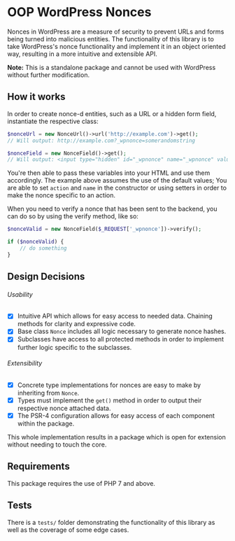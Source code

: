 # OOP WordPress Nonces

Nonces in WordPress are a measure of security to prevent URLs and forms being turned into malicious entities. The functionality of this library is to take WordPress's nonce functionality and implement it in an object oriented way, resulting in a more intuitive and extensible API.

**Note:** This is a standalone package and cannot be used with WordPress without further modification. 

## How it works

In order to create nonce-d entities, such as a URL or a hidden form field, instantiate the respective class:

```php
$nonceUrl = new NonceUrl()->url('http://example.com')->get(); 
// Will output: http://example.com?_wpnonce=somerandomstring

$nonceField = new NonceField()->get(); 
// Will output: <input type="hidden" id="_wpnonce" name="_wpnonce" value="somerandomstring"/>
```

You're then able to pass these variables into your HTML and use them accordingly. The example above assumes the use of the default values; You are able to set `action` and `name` in the constructor or using setters in order to make the nonce specific to an action.

When you need to verify a nonce that has been sent to the backend, you can do so by using the verify method, like so:

```php
$nonceValid = new NonceField($_REQUEST['_wpnonce'])->verify();

if ($nonceValid) {
    // do something
}
```

## Design Decisions

###### Usability

* [x] Intuitive API which allows for easy access to needed data. Chaining methods for clarity and expressive code.
* [x] Base class `Nonce` includes all logic necessary to generate nonce hashes.
* [x] Subclasses have access to all protected methods in order to implement further logic specific to the subclasses.

###### Extensibility

* [x] Concrete type implementations for nonces are easy to make by inheriting from `Nonce`.
* [x] Types must implement the `get()` method in order to output their respective nonce attached data.
* [x] The PSR-4 configuration allows for easy access of each component within the package.

This whole implementation results in a package which is open for extension without needing to touch the core.

## Requirements

This package requires the use of PHP 7 and above.

## Tests

There is a `tests/` folder demonstrating the functionality of this library as well as the coverage of some edge cases. 
